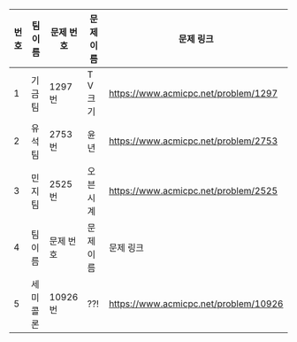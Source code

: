 | 번호 | 팀 이름 | 문제 번호 | 문제 이름 | 문제 링크 |
| ---- | ------- | --------- | --------- | --------- |
| 1    | 기금 팀 |  1297번  | T V 크기 | https://www.acmicpc.net/problem/1297 |
| 2    | 유석 팀 | 2753번 | 윤년 | https://www.acmicpc.net/problem/2753 |
| 3    | 민지 팀 | 2525번 | 오븐 시계 | https://www.acmicpc.net/problem/2525 |
| 4    | 팀 이름 | 문제 번호 | 문제 이름 | 문제 링크 |
| 5    | 세미콜론| 10926번 | ??! |https://www.acmicpc.net/problem/10926